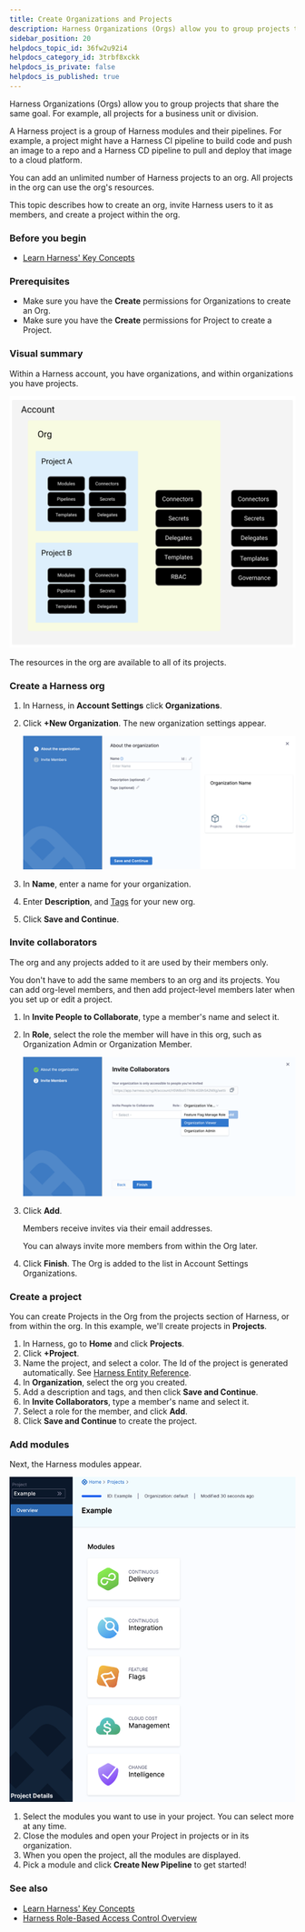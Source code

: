 ```yaml
---
title: Create Organizations and Projects
description: Harness Organizations (Orgs) allow you to group projects that share the same goal. For example, all projects for a business unit or division. A Harness Project is a group of Harness modules and their…
sidebar_position: 20
helpdocs_topic_id: 36fw2u92i4
helpdocs_category_id: 3trbf8xckk
helpdocs_is_private: false
helpdocs_is_published: true
---
```


Harness Organizations (Orgs) allow you to group projects that share the same goal. For example, all projects for a business unit or division.

A Harness project is a group of Harness modules and their pipelines. For example, a project might have a Harness CI pipeline to build code and push an image to a repo and a Harness CD pipeline to pull and deploy that image to a cloud platform.

You can add an unlimited number of Harness projects to an org. All projects in the org can use the org's resources.

This topic describes how to create an org, invite Harness users to it as members, and create a project within the org.

### Before you begin

* [Learn Harness' Key Concepts](../../getting-started/learn-harness-key-concepts.md)

### Prerequisites

* Make sure you have the **Create** permissions for Organizations to create an Org.
* Make sure you have the **Create** permissions for Project to create a Project.

### Visual summary

Within a Harness account, you have organizations, and within organizations you have projects.

![](static/create-an-organization-00.png)

The resources in the org are available to all of its projects.

### Create a Harness org

1. In Harness, in **Account Settings** click **Organizations**.
2. Click **+New Organization**. The new organization settings appear.
   
   ![](static/create-an-organization-01.png)

3. In **Name**, enter a name for your organization.
4. Enter **Description**, and [Tags](../20_References/tags-reference.md) for your new org.
5. Click **Save and Continue**.

### Invite collaborators

The org and any projects added to it are used by their members only.

You don't have to add the same members to an org and its projects. You can add org-level members, and then add project-level members later when you set up or edit a project.

1. In **Invite People to Collaborate**, type a member's name and select it.
2. In **Role**, select the role the member will have in this org, such as Organization Admin or Organization Member.

   ![](static/create-an-organization-02.png)

3. Click **Add**.
   
   Members receive invites via their email addresses.

   You can always invite more members from within the Org later.

4. Click **Finish**. The Org is added to the list in Account Settings Organizations.

### Create a project

You can create Projects in the Org from the projects section of Harness, or from within the org. In this example, we'll create projects in **Projects**.

1. In Harness, go to **Home** and click **Projects**.
2. Click **+Project**.
3. Name the project, and select a color. The Id of the project is generated automatically. See [Harness Entity Reference](../20_References/harness-entity-reference.md).
4. In **Organization**, select the org you created.
5. Add a description and tags, and then click **Save and Continue**.
6. In **Invite Collaborators**, type a member's name and select it.
7. Select a role for the member, and click **Add**.
8. Click **Save and Continue** to create the project.

### Add modules

Next, the Harness modules appear.

![](static/create-an-organization-03.png)

1. Select the modules you want to use in your project. You can select more at any time.
2. Close the modules and open your Project in projects or in its organization.
3. When you open the project, all the modules are displayed.
4. Pick a module and click **Create New Pipeline** to get started!

### See also

* [Learn Harness' Key Concepts](../../getting-started/learn-harness-key-concepts.md)
* [Harness Role-Based Access Control Overview](../4_Role-Based-Access-Control/1-rbac-in-harness.md)

